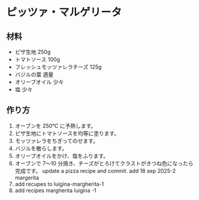 # ピッツァ・マルゲリータ

## 材料

- ピザ生地 250g
- トマトソース 100g
- フレッシュモッツァレラチーズ 125g
- バジルの葉 適量
- オリーブオイル 少々
- 塩 少々

## 作り方

1. オーブンを 250℃ に予熱します。
2. ピザ生地にトマトソースを均等に塗ります。
3. モッツァレラをちぎってのせます。
4. バジルを散らします。
5. オリーブオイルをかけ、塩をふります。
6. オーブンで 7〜10 分焼き、チーズがとろけてクラストがきつね色になったら完成です。
   update a pizza recipe and commit.
   add 18 sep 2025-2 margerita
7. add recupes to luigina-margherita-1
8. add recipes margherita luigina -1
